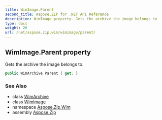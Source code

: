 ```yaml
---
title: WimImage.Parent
second_title: Aspose.ZIP for .NET API Reference
description: WimImage property. Gets the archive the image belongs to
type: docs
weight: 20
url: /net/aspose.zip.wim/wimimage/parent/
---
```

## WimImage.Parent property

Gets the archive the image belongs to.

```csharp
public WimArchive Parent { get; }
```

### See Also

* class [WimArchive](../../wimarchive/)
* class [WimImage](../)
* namespace [Aspose.Zip.Wim](../../wimimage/)
* assembly [Aspose.Zip](../../../)


